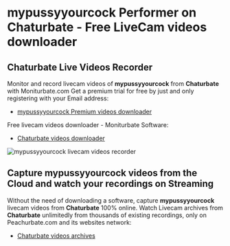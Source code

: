 # mypussyyourcock Performer on Chaturbate - Free LiveCam videos downloader

## Chaturbate Live Videos Recorder

Monitor and record livecam videos of **mypussyyourcock** from **Chaturbate** with Moniturbate.com
Get a premium trial for free by just and only registering with your Email address:
* [mypussyyourcock Premium videos downloader](https://moniturbate.com/request-demo-licence-key.html)

Free livecam videos downloader - Moniturbate Software:
* [Chaturbate videos downloader](https://moniturbate.com/moniturbate-download-software.html)

![mypussyyourcock livecam videos recorder](https://peachurnet.com/templates/moniturbate-software.png)


## Capture mypussyyourcock videos from the Cloud and watch your recordings on Streaming

Without the need of downloading a software, capture **mypussyyourcock** livecam videos from **Chaturbate** 100% online.
Watch Livecam archives from **Chaturbate** unlimitedly from thousands of existing recordings, only on Peachurbate.com and its websites network:
* [Chaturbate videos archives](https://peachurnet.com/)